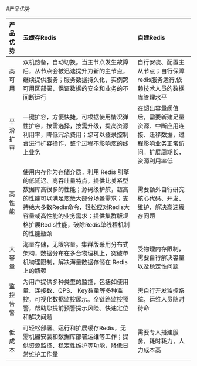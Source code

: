 ﻿#产品优势

产品优势|云缓存Redis|自建Redis
:---|:--|:---
高可用|双机热备，自动切换。当主节点发生故障后，从节点会被迅速提升为新的主节点，继续提供服务；服务数据持久化，实例跨可用区部署，保证数据的安全和业务的不间断运行|自行安装、配置主从节点；自行保障redis服务运行,依赖技术人员的数据库管理水平
平滑扩容|一键扩容，方便快捷。可根据使用情况弹性扩容，按需选择，按需升级，提高资源利用率，降低冗余费用；您可以登录控制台进行扩容操作，整个过程不影响您的线上业务|在超出容量阈值后，需要新建足量资源、中断应用连接、迁移数据，过程影响业务正常访问。扩展周期长，资源利用率低
高性能|使用内存作为存储介质，利用 Redis 引擎的低延迟、高吞吐量特点，提供比关系型数据库高很多的性能；源码级护航，超高的性能可以满足您绝大部分场景需求；支持绝大多数Redis命令，轻松应对Redis大容量或高性能的业务需求；提供集群版规格扩展Redis性能，破除Redis单线程机制的性能瓶颈|需要额外自行研究核心代码、开发、维护、解决高速缓存问题
大容量|海量存储，无限容量。集群版采用分布式架构，数据分布在多台物理机上，突破单机物理限制，解决海量数据存储在 Redis 上的瓶颈|受物理内存限制，需要自行解决容量以及稳定性问题
监控告警|为用户提供多种类型的监控，包括如使用量、连接数、QPS、 Key数量等多种监控，可视化数据监控展示。全链路监控预警，帮助您提前预警提示风险、快速定位和解决问题|需自行开发监控系统，运维人员随时待命
低成本|可轻松部署、运行和扩展缓存Redis，无需机器安装和数据库部署运维等工作；提供资源监控、稳定性维护等功能，降低日常维护工作量|需要专人搭建服务，耗时耗力，人力成本高
